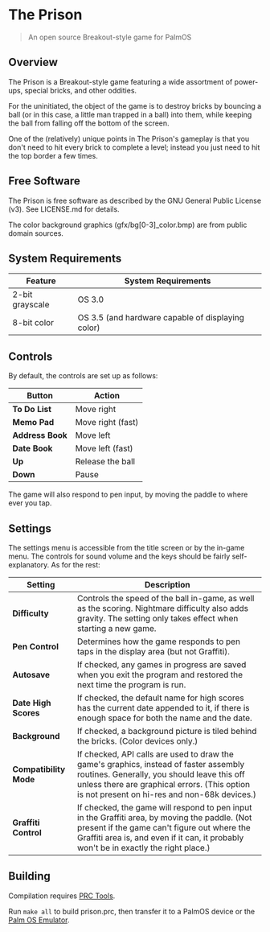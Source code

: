 # The Prison
> An open source Breakout-style game for PalmOS

## Overview
The Prison is a Breakout-style game featuring a wide assortment of
power-ups, special bricks, and other oddities.

For the uninitiated, the object of the game is to destroy bricks by
bouncing a ball (or in this case, a little man trapped in a ball) into
them, while keeping the ball from falling off the bottom of the screen.

One of the (relatively) unique points in The Prison's gameplay is that
you don't need to hit every brick to complete a level; instead you just
need to hit the top border a few times.

## Free Software
The Prison is free software as described by the GNU General Public
License (v3). See LICENSE.md for details.

The color background graphics (gfx/bg[0-3]_color.bmp) are from public domain
sources.

## System Requirements
Feature | System Requirements
------- | -------------------
2-bit grayscale | OS 3.0
8-bit color | OS 3.5 (and hardware capable of displaying color)

## Controls
By default, the controls are set up as follows:

Button | Action
------ | ------
**To Do List** | Move right
**Memo Pad** | Move right (fast)
**Address Book** | Move left
**Date Book** | Move left (fast)
**Up** | Release the ball
**Down** | Pause

The game will also respond to pen input, by moving the paddle to where ever
you tap.

## Settings
The settings menu is accessible from the title screen or by the in-game
menu. The controls for sound volume and the keys should be fairly
self-explanatory. As for the rest:

Setting | Description
------- | -----------
**Difficulty** | Controls the speed of the ball in-game, as well as the scoring. Nightmare difficulty also adds gravity. The setting only takes effect when starting a new game.
**Pen Control** | Determines how the game responds to pen taps in the display area (but not Graffiti).
**Autosave** | If checked, any games in progress are saved when you exit the program and restored the next time the program is run.
**Date High Scores** | If checked, the default name for high scores has the current date appended to it, if there is enough space for both the name and the date.
**Background** | If checked, a background picture is tiled behind the bricks. (Color devices only.)
**Compatibility Mode** | If checked, API calls are used to draw the game's graphics, instead of faster assembly routines. Generally, you should leave this off unless there are graphical errors. (This option is not present on hi-res and non-68k devices.)
**Graffiti Control** | If checked, the game will respond to pen input in the Graffiti area, by moving the paddle. (Not present if the game can't figure out where the Graffiti area is, and even if it can, it probably won't be in exactly the right place.)

## Building
Compilation requires [PRC Tools](http://prc-tools.sourceforge.net/).

Run `make all` to build prison.prc, then transfer it to a PalmOS device
or the [Palm OS Emulator](https://sourceforge.net/projects/pose/).
